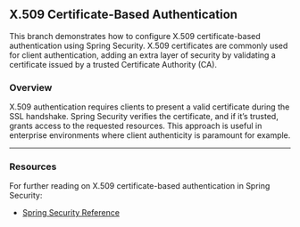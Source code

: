 ## X.509 Certificate-Based Authentication

This branch demonstrates how to configure X.509 certificate-based authentication using Spring Security. X.509 certificates are commonly used for client authentication, adding an extra layer of security by validating a certificate issued by a trusted Certificate Authority (CA).

### Overview

X.509 authentication requires clients to present a valid certificate during the SSL handshake. Spring Security verifies the certificate, and if it’s trusted, grants access to the requested resources. This approach is useful in enterprise environments where client authenticity is paramount for example.

---

### Resources

For further reading on X.509 certificate-based authentication in Spring Security:

- [Spring Security Reference](https://docs.spring.io/spring-security/reference/)
